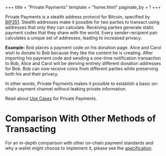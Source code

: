 +++
title = "Private Payments"
template = "home.html"
paginate_by = 1
+++

Private Payments is a stealth address protocol for Bitcoin, specified by [BIP351](https://github.com/bitcoin/bips/blob/master/bip-0351.mediawiki). Stealth addresses make it possible for two parties to transact using addresses that only they can calculate. Receiving parties generate static payment codes that they share with the world. Every sender-recipient pair calculates a unique set of addresses, leading to increased privacy.

**Example:** Bob places a payment code on his donation page. Alice and Carol wish to donate to Bob because they like the content he is creating. After importing his payment code and sending a one-time notification transaction to Bob, Alice and Carol will be deriving entirely different donation addresses for Bob. Bob can now receive coins from different parties while preserving both his and their privacy.

In other words, Private Payments makes it possible to establish a basic on-chain payment channel without leaking private information.

Read about [Use Cases](/use-cases) for Private Payments.


# Comparison With Other Methods of Transacting

For an in-depth comparison with other on-chain payment standards and why a wallet might choose to implement it, please see the [specification](https://github.com/bitcoin/bips/blob/master/bip-0351.mediawiki#Motivation).

